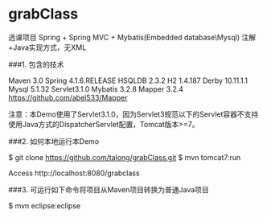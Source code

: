 # grabClass
选课项目 Spring + Spring MVC + Mybatis(Embedded database\Mysql) 注解+Java实现方式，无XML

###1. 包含的技术

Maven 3.0
Spring 4.1.6.RELEASE
HSQLDB 2.3.2
H2 1.4.187
Derby 10.11.1.1
Mysql 5.1.32
Servlet3.1.0
Mybatis 3.2.8
Mapper 3.2.4  https://github.com/abel533/Mapper

注意：本Demo使用了Servlet3.1.0，因为Servlet3规范以下的Servlet容器不支持使用Java方式的DispatcherServlet配置，Tomcat版本>=7。

###2. 如何本地运行本Demo

$ git clone https://github.com/talong/grabClass.git
$ mvn tomcat7:run

Access http://localhost:8080/grabclass

###3. 可运行如下命令将项目从Maven项目转换为普通Java项目

$ mvn eclipse:eclipse


